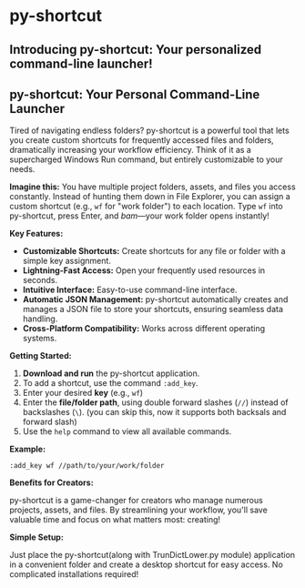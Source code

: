 # py-shortcut
Introducing py-shortcut: Your personalized command-line launcher!
-------------------------------------
## py-shortcut: Your Personal Command-Line Launcher

Tired of navigating endless folders? py-shortcut is a powerful tool that lets you create custom shortcuts for frequently accessed files and folders, dramatically increasing your workflow efficiency.  Think of it as a supercharged Windows Run command, but entirely customizable to your needs.

**Imagine this:** You have multiple project folders, assets, and files you access constantly. Instead of hunting them down in File Explorer, you can assign a custom shortcut (e.g., `wf` for "work folder") to each location.  Type `wf` into py-shortcut, press Enter, and *bam*—your work folder opens instantly!

**Key Features:**

* **Customizable Shortcuts:** Create shortcuts for any file or folder with a simple key assignment.
* **Lightning-Fast Access:** Open your frequently used resources in seconds.
* **Intuitive Interface:** Easy-to-use command-line interface.
* **Automatic JSON Management:**  py-shortcut automatically creates and manages a JSON file to store your shortcuts, ensuring seamless data handling.
* **Cross-Platform Compatibility:** Works across different operating systems.

**Getting Started:**

1.  **Download and run** the py-shortcut application.
2.  To add a shortcut, use the command `:add_key`. 
3.  Enter your desired **key** (e.g., `wf`)
4.  Enter the **file/folder path**, using double forward slashes (`//`) instead of backslashes (`\`). (you can skip this, now it supports both backsals and forward slash)
5.  Use the `help` command to view all available commands.

**Example:**

`:add_key wf //path/to/your/work/folder`

**Benefits for Creators:**

py-shortcut is a game-changer for creators who manage numerous projects, assets, and files.  By streamlining your workflow, you'll save valuable time and focus on what matters most: creating!

**Simple Setup:**

Just place the py-shortcut(along with TrunDictLower.py module) application in a convenient folder and create a desktop shortcut for easy access.  No complicated installations required!

